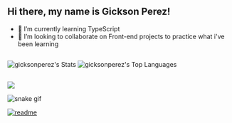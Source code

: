 ## Hi there, my name is Gickson Perez!

- 🌱 I’m currently learning TypeScript
- 👯 I’m looking to collaborate on Front-end projects to practice what i've been learning

##

![gicksonperez's Stats](https://github-readme-stats.vercel.app/api?username=gicksonperez&theme=react&show_icons=true&hide_border=true&count_private=true)
![gicksonperez's Top Languages](https://github-readme-stats.vercel.app/api/top-langs/?username=gicksonperez&theme=react&show_icons=true&hide_border=true&layout=compact)

##

<img src='https://skillicons.dev/icons?i=react,js,ts,git,html,css' />

![snake gif](https://github.com/gicksonperez/gicksonperez/blob/output/github-contribution-grid-snake.svg)

[![readme](https://github-readme-stats.vercep.app/api/pin/?username=gicksonperez&repo=gicksonperez&theme=react)](https://github.com/gicksonperez/gicksonperez)

<!--
**gicksonperez/gicksonperez** is a ✨ _special_ ✨ repository because its `README.md` (this file) appears on your GitHub profile.

Here are some ideas to get you started:

- 🔭 I’m currently working on ...
- 🌱 I’m currently learning ...
- 👯 I’m looking to collaborate on ...
- 🤔 I’m looking for help with ...
- 💬 Ask me about ...
- 📫 How to reach me: ...
- 😄 Pronouns: ...
- ⚡ Fun fact: ...
-->
